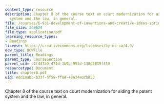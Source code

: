 ```yaml
---
content_type: resource
description: Chapter 8 of the course text on court modernization for aiding the patent
  system and the law, in general.
file: /courses/6-931-development-of-inventions-and-creative-ideas-spring-2008/edd18abbb33fbf59ff8e48a34e0cb853_chapter8.pdf
file_size: 269624
file_type: application/pdf
learning_resource_types:
- Readings
license: https://creativecommons.org/licenses/by-nc-sa/4.0/
ocw_type: OCWFile
parent_title: Readings
parent_type: CourseSection
parent_uid: c2f447a0-471d-1b9b-993d-138d2819f450
resourcetype: Document
title: chapter8.pdf
uid: edd18abb-b33f-bf59-ff8e-48a34e0cb853
---
```

Chapter 8 of the course text on court modernization for aiding the patent system and the law, in general.
